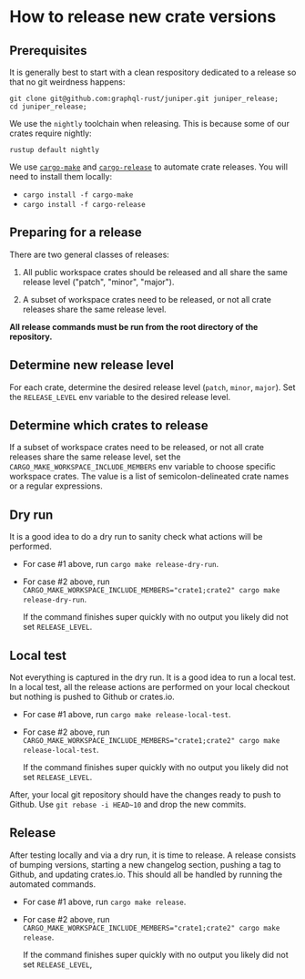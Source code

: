 # How to release new crate versions

## Prerequisites

It is generally best to start with a clean respository dedicated to a release so that no git weirdness happens:

```
git clone git@github.com:graphql-rust/juniper.git juniper_release;
cd juniper_release;
```

We use the `nightly` toolchain when releasing. This is because some of our crates require nightly:

`rustup default nightly`

We use [`cargo-make`](cargo-make) and [`cargo-release`](cargo-release) to automate crate releases. You will need to install them locally:

- `cargo install -f cargo-make`
- `cargo install -f cargo-release`

## Preparing for a release

There are two general classes of releases:

1. All public workspace crates should be released and all share the same release level ("patch", "minor", "major").

2. A subset of workspace crates need to be released, or not all crate releases share the same release level.

**All release commands must be run from the root directory of the repository.**

## Determine new release level

For each crate, determine the desired release level (`patch`, `minor`, `major`). Set the `RELEASE_LEVEL` env variable to the desired release level.

## Determine which crates to release

If a subset of workspace crates need to be released, or not all crate releases share the same release level, set the `CARGO_MAKE_WORKSPACE_INCLUDE_MEMBERS` env
variable to choose specific workspace crates. The value is a list of semicolon-delineated crate names or a regular expressions.

## Dry run

It is a good idea to do a dry run to sanity check what actions will be performed.

- For case #1 above, run `cargo make release-dry-run`.
- For case #2 above, run `CARGO_MAKE_WORKSPACE_INCLUDE_MEMBERS="crate1;crate2" cargo make release-dry-run`.

  If the command finishes super quickly with no output you likely did not set `RELEASE_LEVEL`.

## Local test

Not everything is captured in the dry run. It is a good idea to run a local test.
In a local test, all the release actions are performed on your local checkout
but nothing is pushed to Github or crates.io.

- For case #1 above, run `cargo make release-local-test`.
- For case #2 above, run `CARGO_MAKE_WORKSPACE_INCLUDE_MEMBERS="crate1;crate2" cargo make release-local-test`.

  If the command finishes super quickly with no output you likely did not set `RELEASE_LEVEL`.

After, your local git repository should have the changes ready to push to Github.
Use `git rebase -i HEAD~10` and drop the new commits.

## Release

After testing locally and via a dry run, it is time to release. A release
consists of bumping versions, starting a new changelog section, pushing a tag to Github, and updating crates.io. This should all be handled by running the automated commands.

- For case #1 above, run `cargo make release`.
- For case #2 above, run `CARGO_MAKE_WORKSPACE_INCLUDE_MEMBERS="crate1;crate2" cargo make release`.

  If the command finishes super quickly with no output you likely did not set `RELEASE_LEVEL`,

[cargo-make]: https://github.com/sagiegurari/cargo-make
[cargo-release]: https://github.com/sunng87/cargo-release
